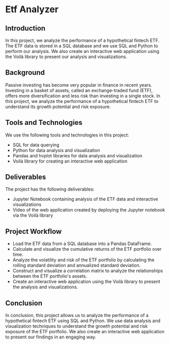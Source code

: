 # Etf Analyzer

## Introduction
In this project, we analyze the performance of a hypothetical fintech ETF. The ETF data is stored in a SQL database and we use SQL and Python to perform our analysis. We also create an interactive web application using the Voilà library to present our analysis and visualizations.

## Background
Passive investing has become very popular in finance in recent years. Investing in a basket of assets, called an exchange-traded fund (ETF), offers more diversification and less risk than investing in a single stock. In this project, we analyze the performance of a hypothetical fintech ETF to understand its growth potential and risk exposure.

## Tools and Technologies
We use the following tools and technologies in this project:

* SQL for data querying
* Python for data analysis and visualization
* Pandas and hvplot libraries for data analysis and visualization
* Voilà library for creating an interactive web application

## Deliverables
The project has the following deliverables:

* Jupyter Notebook containing analysis of the ETF data and interactive visualizations
* Video of the web application created by deploying the Jupyter notebook via the Voilà library

## Project Workflow
* Load the ETF data from a SQL database into a Pandas DataFrame.
* Calculate and visualize the cumulative returns of the ETF portfolio over time.
* Analyze the volatility and risk of the ETF portfolio by calculating the rolling standard deviation and annualized standard deviation.
* Construct and visualize a correlation matrix to analyze the relationships between the ETF portfolio's assets.
* Create an interactive web application using the Voilà library to present the analysis and visualizations.

## Conclusion
In conclusion, this project allows us to analyze the performance of a hypothetical fintech ETF using SQL and Python. We use data analysis and visualization techniques to understand the growth potential and risk exposure of the ETF portfolio. We also create an interactive web application to present our findings in an engaging way.
